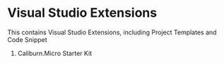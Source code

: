 # Visual Studio Extensions

This contains Visual Studio Extensions, including Project Templates and Code Snippet

1. Caliburn.Micro Starter Kit
